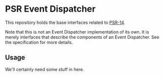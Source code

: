 PSR Event Dispatcher
====================

This repository holds the base interfaces related to [PSR-14](http://www.php-fig.org/psr/psr-14/).

Note that this is not an Event Dispatcher implementation of its own. It is merely interfaces that describe the components of an Event Dispatcher.  See the specification for more details.

Usage
-----

We'll certainly need some stuff in here.
